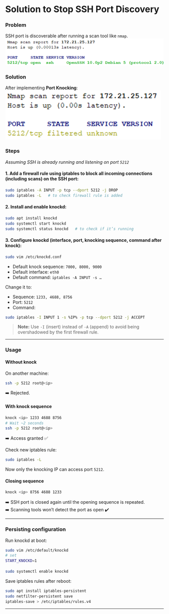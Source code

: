 # Solution to Stop SSH Port Discovery

### Problem
SSH port is discoverable after running a scan tool like `nmap`.
![open ports](Images/port-open.png)

### Solution
After implementing **Port Knocking**:
![filtered ports](Images/filtered-port.png)

### Steps

*Assuming SSH is already running and listening on port `5212`*

#### 1. Add a firewall rule using iptables to block all incoming connections (including scans) on the SSH port:
```bash
sudo iptables -A INPUT -p tcp --dport 5212 -j DROP
sudo iptables -L   # to check firewall rule is added
```

#### 2. Install and enable knockd:
```bash
sudo apt install knockd
sudo systemctl start knockd
sudo systemctl status knockd   # to check if it’s running
```

#### 3. Configure knockd (interface, port, knocking sequence, command after knock):
```bash
sudo vim /etc/knockd.conf
```

- Default knock sequence: `7000, 8000, 9000`  
- Default interface: `eth0`  
- Default command: `iptables -A INPUT -s …`

Change it to:
- Sequence: `1233, 4688, 8756`  
- Port: `5212`  
- Command:  
```bash
sudo iptables -I INPUT 1 -s %IP% -p tcp --dport 5212 -j ACCEPT
```
> **Note:** Use `-I` (insert) instead of `-A` (append) to avoid being overshadowed by the first firewall rule.

---

### Usage

#### Without knock
On another machine:
```bash
ssh -p 5212 root@<ip>
```
➡️ Rejected.

#### With knock sequence
```bash
knock <ip> 1233 4688 8756
# Wait ~2 seconds
ssh -p 5212 root@<ip>
```
➡️ Access granted ✅

Check new iptables rule:
```bash
sudo iptables -L
```
Now only the knocking IP can access port `5212`.

#### Closing sequence
```bash
knock <ip> 8756 4688 1233
```
➡️ SSH port is closed again until the opening sequence is repeated.  
➡️ Scanning tools won’t detect the port as open ✔️

---

### Persisting configuration

Run knockd at boot:
```bash
sudo vim /etc/default/knockd
# set
START_KNOCKD=1

sudo systemctl enable knockd
```

Save iptables rules after reboot:
```bash
sudo apt install iptables-persistent
sudo netfilter-persistent save
iptables-save > /etc/iptables/rules.v4
```

---

